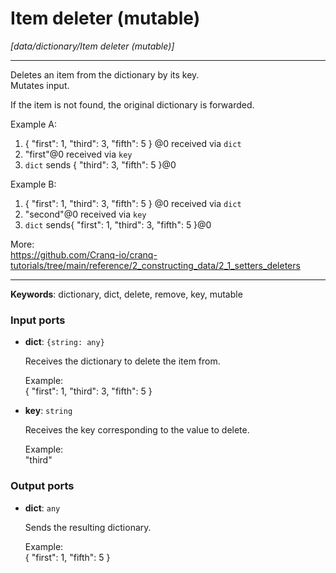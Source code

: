 # Item deleter (mutable)

_[data/dictionary/Item deleter (mutable)]_

---

Deletes an item from the dictionary by its key.  
Mutates input.  
  
If the item is not found, the original dictionary is forwarded.  
  
Example A:  
1. { "first": 1, "third": 3, "fifth": 5 } @0 received via `dict`  
2. "first"@0 received via `key`  
3. `dict` sends { "third": 3, "fifth": 5 }@0  
  
Example B:  
1. { "first": 1, "third": 3, "fifth": 5 } @0 received via `dict`  
2. "second"@0 received via `key`  
3. `dict` sends{ "first": 1, "third": 3, "fifth": 5 }@0  
  
More:  
https://github.com/Cranq-io/cranq-tutorials/tree/main/reference/2_constructing_data/2_1_setters_deleters  

---

__Keywords__: dictionary, dict, delete, remove, key, mutable

### Input ports

* __dict__: ` {string: any} `

    Receives the dictionary to delete the item from.  
      
    Example:  
    { "first": 1, "third": 3, "fifth": 5 }  


* __key__: ` string `

    Receives the key corresponding to the value to delete.  
      
    Example:  
    "third"  

### Output ports

* __dict__: ` any `

    Sends the resulting dictionary.  
      
    Example:  
    { "first": 1, "fifth": 5 }  

